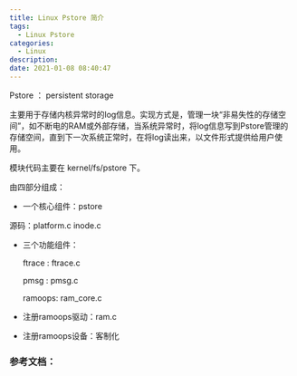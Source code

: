 ```yaml
---
title: Linux Pstore 简介
tags:
  - Linux Pstore
categories:
  - Linux
description:
date: 2021-01-08 08:40:47
---
```


  Pstore ： persistent storage

 <!-- more -->

  主要用于存储内核异常时的log信息。实现方式是，管理一块“非易失性的存储空间”，如不断电的RAM或外部存储，当系统异常时，将log信息写到Pstore管理的存储空间，直到下一次系统正常时，在将log读出来，以文件形式提供给用户使用。

  模块代码主要在 kernel/fs/pstore 下。

  由四部分组成：

-   一个核心组件：pstore

  源码：platform.c inode.c

- 三个功能组件：

  ftrace   : ftrace.c

  pmsg   : pmsg.c

  ramoops: ram_core.c

- 注册ramoops驱动：ram.c

- 注册ramoops设备：客制化

###  参考文档：

[](kernel/Documentation/ramoops.txt )

[](http://blog.csdn.net/zangdongming/article/details/37729315)

[](http://blog.51cto.com/xiamachao/1872790)

[]( Documentation/ABI/testing/pstore)

[](http://blog.csdn.net/ldinvicible/article/details/51789041)






